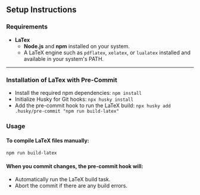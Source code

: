 ## **Setup Instructions**

### **Requirements**
- **LaTex**
  - **Node.js** and **npm** installed on your system.
  - A LaTeX engine such as `pdflatex`, `xelatex`, or `lualatex` installed and available in your system's PATH.

---

### **Installation** of LaTex with Pre-Commit
- Install the required npm dependencies: ```npm install```
- Initialize Husky for Git hooks: ```npx husky install```
- Add the pre-commit hook to run the LaTeX build: ```npx husky add .husky/pre-commit "npm run build-latex"```

### Usage
#### To compile LaTeX files manually:
```npm run build-latex```

#### When you commit changes, the pre-commit hook will:
- Automatically run the LaTeX build task.
- Abort the commit if there are any build errors.
